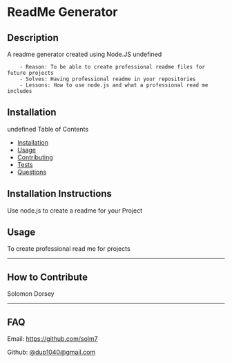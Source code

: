 
# ReadMe Generator
## Description
A readme generator created using Node.JS
  undefined

        - Reason: To be able to create professional readme files for future projects
        - Solves: Having professional readme in your repositories
        - Lessons: How to use node.js and what a professional read me includes

## Installation 
undefined
<span>Table of Contents</span>

  - [Installation](#installation-instructions)
  - [Usage](#usage)
  - [Contributing](#how-to-contribute)
  - [Tests](#tests)
  - [Questions](#questions)

  ## <span>Installation Instructions</span>

  Use node.js to create a readme for your Project


  ## <span>Usage</span>

  To create professional read me for projects 

  ---
  ## <span>How to Contribute</span>

  Solomon Dorsey

  ---
  ## <span>FAQ</span>

  Email:  https://github.com/solm7

  Github: [@dup1040@gmail.com](https://www.github.com/dup1040@gmail.com)

  
